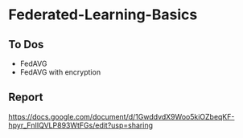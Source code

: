 # Federated-Learning-Basics
## To Dos
- FedAVG
- FedAVG with encryption

## Report
https://docs.google.com/document/d/1GwddvdX9Woo5kiOZbeqKF-hpyr_FnIIQVLP893WtFGs/edit?usp=sharing